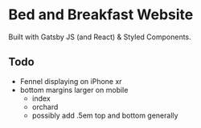 # Bed and Breakfast Website

Built with Gatsby JS (and React) & Styled Components.  

## Todo

- Fennel displaying on iPhone xr
- bottom margins larger on mobile
  - index
  - orchard
  - possibly add .5em top and bottom generally

